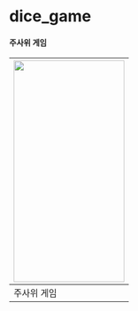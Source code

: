 # dice_game

#### 주사위 게임

|<img src="https://github.com/woowoosik/dice_game/assets/49232649/1ffb0162-3036-4b12-814a-00c97d93ac56" width="200" height="400"/>|
|---|
|주사위 게임|


